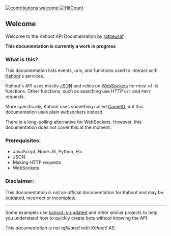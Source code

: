 [![contributions welcome](https://img.shields.io/badge/contributions-welcome-brightgreen.svg?style=flat)](https://github.com/dwyl/esta/issues)
[![HitCount](https://hits.dwyl.com/theusaf/kahoot-api-docs.svg)](https://hits.dwyl.com/theusaf/kahoot-api-docs)


## Welcome
Welcome to the Kahoot API Documentation by [@theusaf](https://github.com/theusaf).

**This documentation is currently a work in progress**

### What is this?
This documentation lists events, urls, and functions used to interact with [Kahoot](https://kahoot.com)'s services.

Kahoot's API uses mostly [JSON](https://www.json.org/json-en.html) and relies on [WebSockets](https://developer.mozilla.org/en-US/docs/Web/API/WebSockets_API) for most of its functions. Other functions, such as searching use HTTP `GET` and `POST` requests.

More specifically, Kahoot uses something called [CometD](https://cometd.org/), but this documentation uses plain websockets instead.

There is a long-polling alternative for WebSockets. However, this documentation does not cover this at the moment.

### Prerequisites:
- JavaScript, Node.JS, Python, Etc.
- JSON
- Making HTTP requests
- WebSockets

### Disclaimer:
This documentation is not an official documentation for Kahoot and may be outdated, incorrect or incomplete.

---

Some examples use [kahoot.js-updated](https://npmjs.com/package/kahoot.js-updated) and other similar projects to help you understand how to quickly create bots without knowing the API.

*This documentation is not affiliated with Kahoot! AS.*
